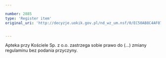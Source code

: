 ```yaml
---

number: 2885
type: 'Register item'
original_uri: 'http://decyzje.uokik.gov.pl/nd_wz_um.nsf/0/EC50AB8C4AF0773DC12579B30039B44F?OpenDocument'


---
```


Apteka przy Kościele Sp. z o.o. zastrzega sobie prawo do (...) zmiany regulaminu bez podania przyczyny.

